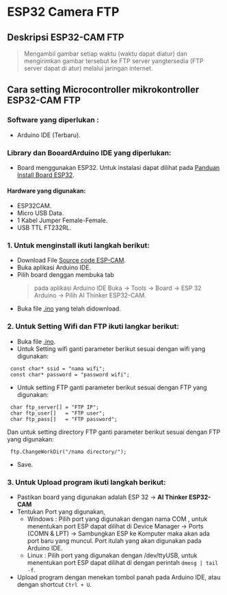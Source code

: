 # ESP32 Camera FTP
## Deskripsi ESP32-CAM FTP
> Mengambil gambar setiap waktu (waktu dapat diatur) dan mengirimkan gambar tersebut ke FTP server yangtersedia (FTP server dapat di atur) melalui jaringan internet.

## Cara setting Microcontroller mikrokontroller ESP32-CAM FTP

### Software yang diperlukan : 
- Arduino IDE (Terbaru).

### Library dan BooardArduino IDE yang diperlukan:
- Board menggunakan ESP32. Untuk instalasi dapat dilihat pada [Panduan Install Board ESP32](https://randomnerdtutorials.com/installing-the-esp32-board-in-arduino-ide-windows-instructions/).

#### Hardware yang digunakan: 
- ESP32CAM.
- Micro USB Data.
- 1 Kabel Jumper Female-Female.
- USB TTL FT232RL. 

### 1. Untuk menginstall ikuti langkah berikut: 
- Download File [Source code ESP-CAM](https://github.com/pptik/esp-cam-ftp.git).
- Buka aplikasi Arduino IDE.
- Pilih board denggan membuka tab 
    > pada aplikasi Arduino IDE Buka -> Tools -> Board -> ESP 32 Arduino -> Pilih AI Thinker ESP32-CAM.
- Buka file [.ino](https://github.com/pptik/esp-cam-ftp/blob/main/esp32_CameraWebServer/esp32_CameraWebServer.ino) yang telah didownload. 

### 2. Untuk Setting Wifi dan FTP ikuti langkar berikut: 
- Buka file [.ino](https://github.com/pptik/esp-cam-ftp/blob/main/esp32_CameraWebServer/esp32_CameraWebServer.ino).
- Untuk Setting wifi ganti parameter berikut sesuai dengan wifi yang digunakan: 
 ```
  const char* ssid = "nama wifi";
  const char* password = "password wifi";
 ```
- Untuk setting FTP ganti parameter berikut sesuai dengan FTP yang digunakan:
 ```
  char ftp_server[] = "FTP IP";
  char ftp_user[]   = "FTP user";
  char ftp_pass[]   = "FTP password";
 ```
  Dan untuk setting directory FTP ganti parameter berikut sesuai dengan FTP yang digunakan:
 ```
  ftp.ChangeWorkDir("/nama directory/");
 ```
- Save.


### 3. Untuk Upload program ikuti langkah berikut:
- Pastikan board yang digunakan adalah ESP 32 -> **AI Thinker ESP32-CAM**
- Tentukan Port yang digunakan, 
  - Windows : Pilih port yang digunakan dengan nama COM , untuk menentukan port ESP dapat dilihat di Device Manager -> Ports (COMN & LPT) -> Sambungkan ESP ke Komputer maka akan ada port baru yang muncul. Port itulah yang akan digunakan pada Arduino IDE.
  - Linux : Pilih port yang digunakan dengan /dev/ttyUSB, untuk menentukan port ESP dapat dilihat di dengan perintah `dmesg | tail -f`.
- Upload program dengan menekan tombol panah pada Arduino IDE, atau dengan shortcut `Ctrl + U`.
